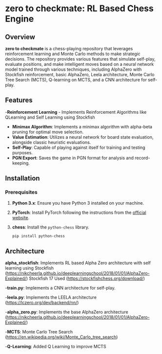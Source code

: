 # zero to checkmate: RL Based Chess Engine

## Overview

**zero to checkmate** is a chess-playing repository that leverages reinforcement learning and Monte Carlo methods to make strategic decisions. The repository provides various features that simulate self-play, evaluate positions, and make intelligent moves based on a neural network model trained through various techniques, including AlphaZero with Stockfish reinforcement, basic AlphaZero, Leela architecture, Monte Carlo Tree Search (MCTS), Q-learning on MCTS, and a CNN architecture for self-play.

## Features

-**Reinforcement Learning** - Implements Reinforcement Algorithms like QLearning and Self Learning using Stockfish

- **Minimax Algorithm**: Implements a minimax algorithm with alpha-beta pruning for optimal move selection.
- **Value Estimation**: Utilizes a neural network for board state evaluation, alongside classic heuristic evaluations.
- **Self-Play**: Capable of playing against itself for training and testing purposes.
- **PGN Export**: Saves the game in PGN format for analysis and record-keeping.

## Installation

### Prerequisites

1. **Python 3.x**: Ensure you have Python 3 installed on your machine.
2. **PyTorch**: Install PyTorch following the instructions from the [official website](https://pytorch.org/get-started/locally/).
3. **chess**: Install the `python-chess` library.

   ```bash
   pip install python-chess
   ```

## Architecture

**alpha_stockfish**: Implements RL based Alpha Zero architecture with self learning using Stockfish (https://nikcheerla.github.io/deeplearningschool/2018/01/01/AlphaZero-Explained/)
Stockfish 17 Used (https://stockfishchess.org/download/)

-**train.py**: Implements a CNN architecture for self-play.

-**leela.py**: Implements the LEELA architecture (https://lczero.org/dev/backend/nn/)

-**alpha_zero.py**: Implements the base AlphaZero architecture (https://nikcheerla.github.io/deeplearningschool/2018/01/01/AlphaZero-Explained/)

-**MCTS**: Monte Carlo Tree Search (https://en.wikipedia.org/wiki/Monte_Carlo_tree_search)

-**Q-Learning**: Added Q Learning to improve MCTS
